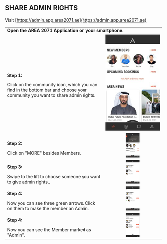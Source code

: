 ## SHARE ADMIN RIGHTS <br>

Visit [https://admin.app.area2071.ae](https://admin.app.area2071.ae)

<table>
  <thead>
  </thead>
  <tbody>
    <tr>
    <tr><td colspan="3"><b>Open the AREA 2071 Application on your smartphone.</b></td>      
    </tr>
    <tr>
    <td style="text-align: left"><p><b>Step 1:</b></p>Click on the community icon, which you can find in the bottom bar and choose your community you want to share admin rights.</td>
    <td style="text-align: center"><img src="landingpage.jpg" alt="Share Rights"></td>
    </tr>
    <tr>
    <td style="text-align: left"><p><b>Step 2:</b></p>Click on "MORE" besides Members.</td>
    <td style="text-align: center"><img src="shareadmin01.jpg"{ width=25% } alt="Share Rights"></td>
    </tr>
    <tr>
    <td style="text-align: left"><p><b>Step 3:</b></p>Swipe to the lift to choose someone you want to give admin rights..</td>
    <td style="text-align: center"><img src="shareadmin02.jpg"{ width=25% } alt="Share Rights"></td>
    </tr>
    <tr>
    <td style="text-align: left"><p><b>Step 4:</b></p>Now you can see three green arrows. Click on them to make the member an Admin.</td>
    <td style="text-align: center"><img src="shareadmin03.jpg"{ width=25% } alt="Share Rights"></td>
    </tr>
    <tr>
    <td style="text-align: left"><p><b>Step 4:</b></p>Now you can see the Member marked as "Admin".</td>
    <td style="text-align: center"><img src="shareadmin04.jpg"{ width=25% } alt="Share Rights"></td>
    </tr>
  </tbody>
</table>
